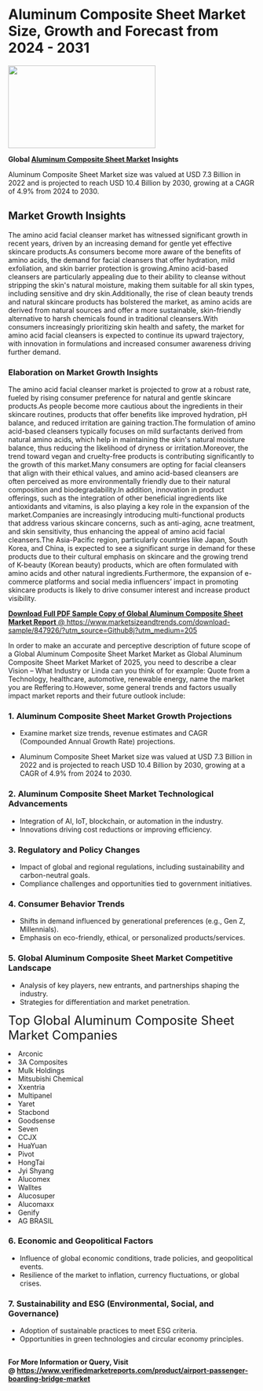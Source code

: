 <H1>Aluminum Composite Sheet Market Size, Growth and Forecast from 2024 - 2031</H1><img class="aligncenter size-medium wp-image-584254" src="https://thirdeyenews.in/wp-content/uploads/2024/09/Global-Market-Research-300x168.jpeg" alt="" width="300" height="168" /><p><strong>Global&nbsp;<a href="https://www.marketsizeandtrends.com/download-sample/847926/?utm_source=Github8j?utm_medium=205">Aluminum Composite Sheet Market</a> Insights</strong></p><p>Aluminum Composite Sheet Market size was valued at USD 7.3 Billion in 2022 and is projected to reach USD 10.4 Billion by 2030, growing at a CAGR of 4.9% from 2024 to 2030.</p><p><h2>Market Growth Insights</h2> The amino acid facial cleanser market has witnessed significant growth in recent years, driven by an increasing demand for gentle yet effective skincare products.As consumers become more aware of the benefits of amino acids, the demand for facial cleansers that offer hydration, mild exfoliation, and skin barrier protection is growing.Amino acid-based cleansers are particularly appealing due to their ability to cleanse without stripping the skin's natural moisture, making them suitable for all skin types, including sensitive and dry skin.Additionally, the rise of clean beauty trends and natural skincare products has bolstered the market, as amino acids are derived from natural sources and offer a more sustainable, skin-friendly alternative to harsh chemicals found in traditional cleansers.With consumers increasingly prioritizing skin health and safety, the market for amino acid facial cleansers is expected to continue its upward trajectory, with innovation in formulations and increased consumer awareness driving further demand.<p><a href="#"></a></p> <h3>Elaboration on Market Growth Insights</h3> The amino acid facial cleanser market is projected to grow at a robust rate, fueled by rising consumer preference for natural and gentle skincare products.As people become more cautious about the ingredients in their skincare routines, products that offer benefits like improved hydration, pH balance, and reduced irritation are gaining traction.The formulation of amino acid-based cleansers typically focuses on mild surfactants derived from natural amino acids, which help in maintaining the skin's natural moisture balance, thus reducing the likelihood of dryness or irritation.Moreover, the trend toward vegan and cruelty-free products is contributing significantly to the growth of this market.Many consumers are opting for facial cleansers that align with their ethical values, and amino acid-based cleansers are often perceived as more environmentally friendly due to their natural composition and biodegradability.In addition, innovation in product offerings, such as the integration of other beneficial ingredients like antioxidants and vitamins, is also playing a key role in the expansion of the market.Companies are increasingly introducing multi-functional products that address various skincare concerns, such as anti-aging, acne treatment, and skin sensitivity, thus enhancing the appeal of amino acid facial cleansers.The Asia-Pacific region, particularly countries like Japan, South Korea, and China, is expected to see a significant surge in demand for these products due to their cultural emphasis on skincare and the growing trend of K-beauty (Korean beauty) products, which are often formulated with amino acids and other natural ingredients.Furthermore, the expansion of e-commerce platforms and social media influencers’ impact in promoting skincare products is likely to drive consumer interest and increase product visibility.<p><a href="#"></p><p><span class=""><strong>Download Full PDF Sample Copy of Global Aluminum Composite Sheet Market Report</strong> @ <a href="https://www.marketsizeandtrends.com/download-sample/847926/?utm_source=Github8j?utm_medium=205" target="_blank">https://www.marketsizeandtrends.com/download-sample/847926/?utm_source=Github8j?utm_medium=205</a></span></p><p>In order to make an accurate and perceptive description of future scope of a Global&nbsp;Aluminum Composite Sheet Market Market as Global&nbsp;Aluminum Composite Sheet Market Market of 2025, you need to describe a clear Vision &ndash; What Industry or Linda can you think of for example: Quote from a Technology, healthcare, automotive, renewable energy, name the market you are Reffering to.However, some general trends and factors usually impact market reports and their future outlook include:</p><h3>1.&nbsp;<strong>Aluminum Composite Sheet Market Growth Projections</strong></h3><ul><li>Examine market size trends, revenue estimates and CAGR (Compounded Annual Growth Rate) projections.</li><li><p>Aluminum Composite Sheet Market size was valued at USD 7.3 Billion in 2022 and is projected to reach USD 10.4 Billion by 2030, growing at a CAGR of 4.9% from 2024 to 2030.</p></li></ul><h3>2.&nbsp;<strong>Aluminum Composite Sheet Market Technological Advancements</strong></h3><ul><li>Integration of AI, IoT, blockchain, or automation in the industry.</li><li>Innovations driving cost reductions or improving efficiency.</li></ul><h3>3.&nbsp;<strong>Regulatory and Policy Changes</strong></h3><ul><li>Impact of global and regional regulations, including sustainability and carbon-neutral goals.</li><li>Compliance challenges and opportunities tied to government initiatives.</li></ul><h3>4.&nbsp;<strong>Consumer Behavior Trends</strong></h3><ul><li>Shifts in demand influenced by generational preferences (e.g., Gen Z, Millennials).</li><li>Emphasis on eco-friendly, ethical, or personalized products/services.</li></ul><h3>5.&nbsp;<strong>Global Aluminum Composite Sheet Market Competitive Landscape</strong></h3><ul><li>Analysis of key players, new entrants, and partnerships shaping the industry.</li><li>Strategies for differentiation and market penetration.</li></ul><p data-pm-slice="1 1 []"><span style="color: inherit; font-family: inherit; font-size: 25px;">Top Global Aluminum Composite Sheet Market Companies</span></p><div class="" data-test-id=""><p><li>Arconic</li><li> 3A Composites</li><li> Mulk Holdings</li><li> Mitsubishi Chemical</li><li> Xxentria</li><li> Multipanel</li><li> Yaret</li><li> Stacbond</li><li> Goodsense</li><li> Seven</li><li> CCJX</li><li> HuaYuan</li><li> Pivot</li><li> HongTai</li><li> Jyi Shyang</li><li> Alucomex</li><li> Walltes</li><li> Alucosuper</li><li> Alucomaxx</li><li> Genify</li><li> AG BRASIL</li></p></div><h3>6.&nbsp;<strong>Economic and Geopolitical Factors</strong></h3><ul><li>Influence of global economic conditions, trade policies, and geopolitical events.</li><li>Resilience of the market to inflation, currency fluctuations, or global crises.</li></ul><h3>7.&nbsp;<strong>Sustainability and ESG (Environmental, Social, and Governance)</strong></h3><ul><li>Adoption of sustainable practices to meet ESG criteria.</li><li>Opportunities in green technologies and circular economy principles.</li></ul><h2><strong style="font-size: 14px;">For More Information or Query, Visit @&nbsp;</strong><a style="background-color: #ffffff; font-size: 14px;" href="https://www.marketsizeandtrends.com/report/aluminum-composite-sheet-market/" target="_blank">https://www.verifiedmarketreports.com/product/airport-passenger-boarding-bridge-market</a></h2>